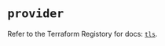# `provider`

Refer to the Terraform Registory for docs: [`tls`](https://registry.terraform.io/providers/hashicorp/tls/4.0.4/docs).
